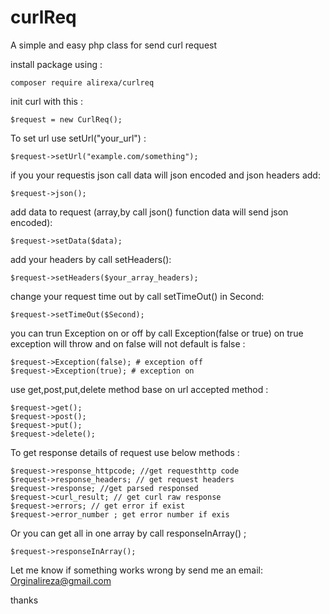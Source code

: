 # curlReq
A simple and easy php class for send curl request

install package using : 

    composer require alirexa/curlreq

init curl with this : 

    $request = new CurlReq();

To set url use setUrl("your_url") : 

    $request->setUrl("example.com/something");

if you your requestis json call data will json encoded and json headers add: 

    $request->json();

add data to request (array,by call json() function data will send json encoded): 

    $request->setData($data);


add your headers by call setHeaders(): 

    $request->setHeaders($your_array_headers);

change your request time out by call setTimeOut() in Second: 

    $request->setTimeOut($Second);

you can trun Exception on or off by call Exception(false or true)
on true exception will throw and on false will not default is false : 

    $request->Exception(false); # exception off
    $request->Exception(true); # exception on

use get,post,put,delete method base on url accepted method : 

    $request->get();
    $request->post();
    $request->put();
    $request->delete();

To get response details of request use below methods : 

    $request->response_httpcode; //get requesthttp code
    $request->response_headers; // get request headers
    $request->response; //get parsed responsed
    $request->curl_result; // get curl raw response
    $request->errors; // get error if exist
    $request->error_number ; get error number if exis

Or you can get all in one array by call responseInArray() ;

    $request->responseInArray();

Let me know if something works wrong by send me an email: Orginalireza@gmail.com

thanks